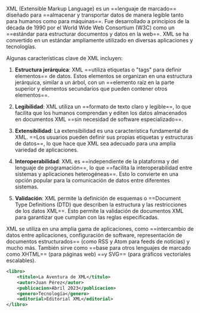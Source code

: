 XML (Extensible Markup Language) es un ==lenguaje de marcado== diseñado para ==almacenar y transportar datos de manera legible tanto para humanos como para máquinas==. Fue desarrollado a principios de la década de 1990 por el World Wide Web Consortium (W3C) como un ==estándar para estructurar documentos y datos en la web==. XML se ha convertido en un estándar ampliamente utilizado en diversas aplicaciones y tecnologías.

Algunas características clave de XML incluyen:

1. **Estructura jerárquica**: XML ==utiliza etiquetas o "tags" para definir elementos== de datos. Estos elementos se organizan en una estructura jerárquica, similar a un árbol, con un ==elemento raíz en la parte superior y elementos secundarios que pueden contener otros elementos==.

2. **Legibilidad**: XML utiliza un ==formato de texto claro y legible==, lo que facilita que los humanos comprendan y editen los datos almacenados en documentos XML ==sin necesidad de software especializado==.

3. **Extensibilidad**: La extensibilidad es una característica fundamental de XML. ==Los usuarios pueden definir sus propias etiquetas y estructuras de datos==, lo que hace que XML sea adecuado para una amplia variedad de aplicaciones.

4. **Interoperabilidad**: XML es ==independiente de la plataforma y del lenguaje de programación==, lo que ==facilita la interoperabilidad entre sistemas y aplicaciones heterogéneas==. Esto lo convierte en una opción popular para la comunicación de datos entre diferentes sistemas.

5. **Validación**: XML permite la definición de esquemas o ==Document Type Definitions (DTD) que describen la estructura y las restricciones de los datos XML==. Esto permite la validación de documentos XML para garantizar que cumplan con las reglas especificadas.

XML se utiliza en una amplia gama de aplicaciones, como ==intercambio de datos entre aplicaciones, configuración de software, representación de documentos estructurados== (como RSS y Atom para feeds de noticias) y mucho más. También sirve como ==base para otros lenguajes de marcado como XHTML== (para páginas web) ==y SVG== (para gráficos vectoriales escalables).

```xml
<libro>
    <titulo>La Aventura de XML</titulo>
    <autor>Juan Pérez</autor>
    <publicacion>Abril 2023</publicacion>
    <genero>Tecnología</genero>
    <editorial>Editorial XML</editorial>
</libro>
```